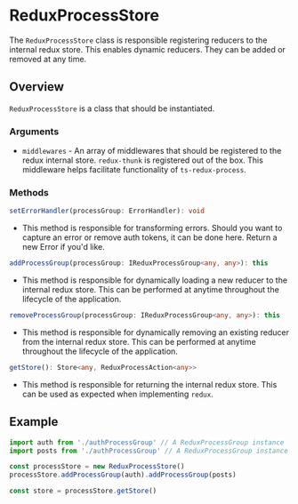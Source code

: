 # ReduxProcessStore
The `ReduxProcessStore` class is responsible registering reducers to the internal redux store. This enables dynamic reducers. They can be added or removed at any time.

## Overview

`ReduxProcessStore` is a class that should be instantiated.

### Arguments
* `middlewares` - An array of middlewares that should be registered to the redux internal store. `redux-thunk` is registered out of the box. This middleware helps facilitate functionality of `ts-redux-process`.

### Methods
```typescript
setErrorHandler(processGroup: ErrorHandler): void
```
* This method is responsible for transforming errors. Should you want to capture an error or remove auth tokens, it can be done here. Return a new Error if you'd like.

```typescript
addProcessGroup(processGroup: IReduxProcessGroup<any, any>): this
```
* This method is responsible for dynamically loading a new reducer to the internal redux store. This can be performed at anytime throughout the lifecycle of the application.

```typescript
removeProcessGroup(processGroup: IReduxProcessGroup<any, any>): this
```
* This method is responsible for dynamically removing an existing reducer from the internal redux store. This can be performed at anytime throughout the lifecycle of the application.

```typescript
getStore(): Store<any, ReduxProcessAction<any>>
```
* This method is responsible for returning the internal redux store. This can be used as expected when implementing `redux`.

## Example
```typescript
import auth from './authProcessGroup' // A ReduxProcessGroup instance
import posts from './authProcessGroup' // A ReduxProcessGroup instance

const processStore = new ReduxProcessStore()
processStore.addProcessGroup(auth).addProcessGroup(posts)

const store = processStore.getStore()
```
